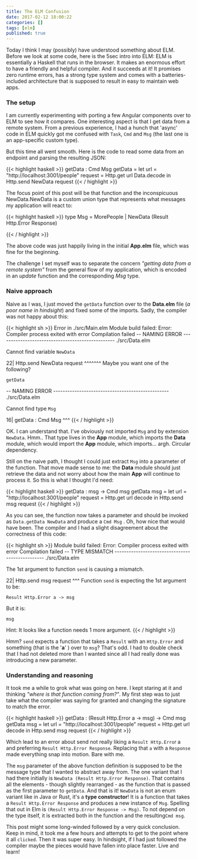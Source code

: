 ```yaml
---
title: The ELM Confusion
date: 2017-02-12 18:00:22
categories: []
tags: [elm]
published: true
---
```


Today I think I may (possibly) have understood something about ELM. Before we look at some code, here is the 5sec intro into ELM: ELM is essentially a Haskell that runs in the browser. It makes an enormous effort to have a friendly and helpful compiler. And it succeeds at it! It promises zero runtime errors, has a strong type system and comes with a batteries-included architecture that is supposed to result in easy to maintain web apps.

### The setup

I am currently experimenting with porting a few Angular components over to ELM to see how it compares. One interesting aspect is that I get data from a remote system. From a previous experience, I had a hunch that 'async' code in ELM quickly got me confused with `Task`, `Cmd` and `Msg` (the last one is an app-specific custom type).

But this time all went smooth. Here is the code to read some data from an endpoint and parsing the resulting JSON:

{{< highlight haskell >}}
getData : Cmd Msg
getData =
  let
      url = "http://localhost:3001/people"
      request = Http.get url Data.decode
  in
      Http.send NewData request
{{< / highlight >}}

The focus point of this post will be that function and the inconspicuous NewData.NewData is a custom union type that represents what messages my application will react to:

{{< highlight haskell >}}
type Msg
  = MorePeople
  | NewData (Result Http.Error Response)

{{< / highlight >}}

The above code was just happily living in the initial **App.elm** file, which was fine for the beginning.

The challenge I set myself was to separate the concern _"getting data from a remote system"_ from the general flow of my application, which is encoded in an _update_ function and the corresponding _Msg_ type.

### Naive approach

Naive as I was, I just moved the `getData` function over to the **Data.elm** file (_a poor name in hindsight_) and fixed some of the imports. Sadly, the compiler was not happy about this:

{{< highlight sh >}}
Error in ./src/Main.elm
Module build failed: Error: Compiler process exited with error Compilation failed
-- NAMING ERROR ------------------------------------------------- ./src/Data.elm

Cannot find variable `NewData`

22|       Http.send NewData request
                    ^^^^^^^
Maybe you want one of the following?

    getData

-- NAMING ERROR ------------------------------------------------- ./src/Data.elm

Cannot find type `Msg`

16| getData : Cmd Msg
                  ^^^
{{< / highlight >}}

OK. I can understand that. I've obviously not imported `Msg` and by extension `NewData`. Hmm.. That type lives in the **App** module, which imports the **Data** module, which would import the **App** module, which imports… argh. Circular dependency.

Still on the naive path, I thought I could just extract `Msg` into a parameter of the function. That move made sense to me:  the **Data** module should just retrieve the data and not worry about how the main **App** will continue to process it. So this is what I thought I'd need:

{{< highlight haskell >}}
getData : msg -> Cmd msg
getData msg =
  let
      url = "http://localhost:3001/people"
      request = Http.get url decode
  in
      Http.send msg request
{{< / highlight >}}

As you can see, the function now takes a parameter and should be invoked as `Data.getData NewData` and produce a `Cmd Msg` . Oh, how nice that would have been. The compiler and I had a slight disagreement about the correctness of this code:

{{< highlight sh >}}
Module build failed: Error: Compiler process exited with error Compilation failed
-- TYPE MISMATCH ------------------------------------------------ ./src/Data.elm

The 1st argument to function `send` is causing a mismatch.

22|       Http.send msg request
                    ^^^
Function `send` is expecting the 1st argument to be:

    Result Http.Error a -> msg

But it is:

    msg

Hint: It looks like a function needs 1 more argument.
{{< / highlight >}}

Hmm? `send` expects a function that takes a `Result` with an `Http.Error` and something (that is the '**a**' ) over to `msg`?  That's odd. I had to double check that I had not deleted more than I wanted since all I had really done was introducing a new parameter.

### Understanding and reasoning

It took me a while to grok what was going on here. I kept staring at it and thinking _"where is that function coming from?"_. My first step was to just take what the compiler was saying for granted and changing the signature to match the error.

{{< highlight haskell >}}
getData : (Result Http.Error a -> msg) -> Cmd msg
getData msg =
  let
      url = "http://localhost:3001/people"
      request = Http.get url decode
  in
      Http.send msg request
{{< / highlight >}}

Which lead to an error about send not really liking a `Result Http.Erro`r a and preferring `Result Http.Error Response`. Replacing that `a` with a `Response` made everything snap into motion. Bare with me.

The `msg` parameter of the above function definition is supposed to be the message type that I wanted to abstract away from. The one variant that I had there initially is `NewData (Result Http.Error Response)`. That contains all the elements - though slightly rearranged - as the function that is passed as the first parameter to `getData`. And that is it! `NewData` is not an enum variant like in Java or Rust, it's a **type constructor**! It is a function that takes a `Result Http.Error Response` and produces a new instance of `Msg`. Spelling that out in Elm is `(Result Http.Error Response -> Msg)`. To not depend on the type itself, it is extracted both in the function and the resulting`Cmd msg`.

This post might some long-winded followed by a very quick conclusion. Keep in mind, it took me a few hours and attempts to get to the point where it all `clicked`. Then it was super easy. In hindsight, if I had just followed the compiler maybe the pieces would have fallen into place faster. Live and learn!
